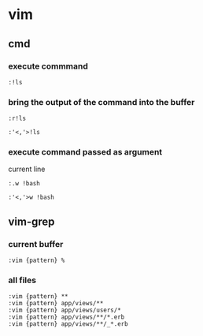 # vim

## cmd

### execute commmand

```
:!ls
```

### bring the output of the command into the buffer

```
:r!ls
```

```
:'<,'>!ls
```

### execute command passed as argument

current line

```
:.w !bash
```

```
:'<,'>w !bash
```

## vim-grep

### current buffer

```
:vim {pattern} %
```

### all files

```
:vim {pattern} **
:vim {pattern} app/views/**
:vim {pattern} app/views/users/*
:vim {pattern} app/views/**/*.erb
:vim {pattern} app/views/**/_*.erb
```
